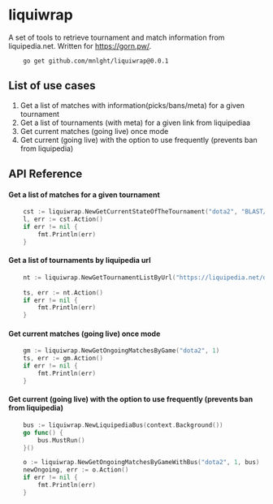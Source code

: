 # liquiwrap

A set of tools to retrieve tournament and match information from liquipedia.net. Written for https://gorn.pw/.

```http
    go get github.com/mnlght/liquiwrap@0.0.1
```

## List of use cases
1. Get a list of matches with information(picks/bans/meta) for a given tournament
2. Get a list of tournaments (with meta) for a given link from liquipediaa
3. Get current matches (going live) once mode
4. Get current (going live) with the option to use frequently (prevents ban from liquipedia)
## API Reference

#### Get a list of matches for a given tournament

```go
  	cst := liquiwrap.NewGetCurrentStateOfTheTournament("dota2", "BLAST/Slam/3")
	l, err := cst.Action()
	if err != nil {
		fmt.Println(err)
	}
```


#### Get a list of tournaments by liquipedia url

```go
	nt := liquiwrap.NewGetTournamentListByUrl("https://liquipedia.net/dota2/Tier_1_Tournaments")
	
	ts, err := nt.Action()
	if err != nil {
		fmt.Println(err)
	}
```

#### Get current matches (going live) once mode

```go
	gm := liquiwrap.NewGetOngoingMatchesByGame("dota2", 1)
	ts, err := gm.Action()
	if err != nil {
		fmt.Println(err)
	}
```


#### Get current (going live) with the option to use frequently (prevents ban from liquipedia)

```go
	bus := liquiwrap.NewLiquipediaBus(context.Background())
	go func() {
		bus.MustRun()
	}()

	o := liquiwrap.NewGetOngoingMatchesByGameWithBus("dota2", 1, bus)
	newOngoing, err := o.Action()
	if err != nil {
		fmt.Println(err)
	}
```



